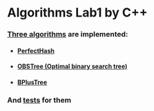 # Algorithms Lab1 by C++
### [Three algorithms](https://github.com/TEGTO/SEM2_AlgorithmsLab1/tree/main/SEM2_AlgorithmsLab№1) are implemented:
- #### [PerfectHash](https://github.com/TEGTO/SEM2_AlgorithmsLab1/blob/main/SEM2_AlgorithmsLab№1/PerfectHash.h)
- #### [OBSTree (Optimal binary search tree)](https://github.com/TEGTO/SEM2_AlgorithmsLab1/blob/main/SEM2_AlgorithmsLab№1/OBSTree.h)
- #### [BPlusTree](https://github.com/TEGTO/SEM2_AlgorithmsLab1/blob/main/SEM2_AlgorithmsLab№1/BPlusTree.h)

### And [tests](https://github.com/TEGTO/SEM2_AlgorithmsLab1/tree/main/SEM2_AlgorithmsLab№1_TEST) for them
